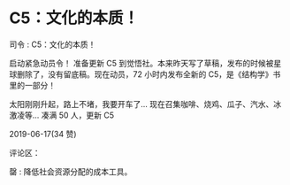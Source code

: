 # C5：文化的本质！

司令 : C5：文化的本质！

启动紧急动员令！ 准备更新 C5 到觉悟社。本来昨天写了草稿，发布的时候被星 球删除了，没有留底稿。现在动员，72 小时内发布全新的 C5，是《结构学》书里的一部分！

太阳刚刚升起，路上不堵，我要开车了... 现在召集咖啡、烧鸡、瓜子、汽水、冰激凌等... 凑满 50 人，更新 C5

2019-06-17(34 赞)

评论区：

罄 : 降低社会资源分配的成本工具。